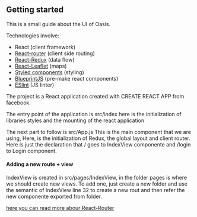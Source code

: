 ## Getting started

This is a small guide about the UI of Oasis.

Technologies involve:
- React (client framework)
- [React-router](https://reacttraining.com/react-router/)  (client side routing)
- [React-Redux](https://react-redux.js.org/) (data flow)
- [React-Leaflet](https://react-leaflet.js.org/) (maps)
- [Styled components](https://www.styled-components.com/) (styling)
- [BlueprintJS](https://blueprintjs.com/docs/#core) (pre-make react components)
- [ESlint](https://eslint.org/) (JS linter)

The project is a React application created with CREATE REACT APP from facebook.

The entry point of the application is src/index here is the initialization of libraries styles and the mounting of the react application

The next part to follow is src/App.js This is the main component that we are using, Here, is the initialization of Redux, the global layout and client router. Here is just the declaration that / goes to IndexView componente and /login to Login component.

#### Adding a new route + view

IndexView is created in src/pages/IndexView, in the folder pages is where we should create new views. To add one, just create a new folder and use the semantic of IndexView line 32 to create a new rout and then refer the new componente exported from folder.

[here you can read more abour React-Router](https://reacttraining.com/react-router/web/guides/quick-start)